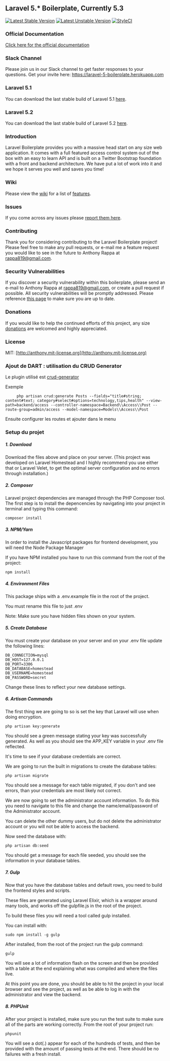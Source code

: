 ## Laravel 5.* Boilerplate, Currently 5.3

[![Latest Stable Version](https://poser.pugx.org/rappasoft/laravel-5-boilerplate/v/stable)](https://packagist.org/packages/rappasoft/laravel-5-boilerplate) [![Latest Unstable Version](https://poser.pugx.org/rappasoft/laravel-5-boilerplate/v/unstable)](https://packagist.org/packages/rappasoft/laravel-5-boilerplate) [![StyleCI](https://styleci.io/repos/30171828/shield?style=plastic)](https://styleci.io/repos/30171828/shield?style=plastic)

### Official Documentation

[Click here for the official documentation](http://laravel-boilerplate.com)

### Slack Channel

Please join us in our Slack channel to get faster responses to your questions. Get your invite here: https://laravel-5-boilerplate.herokuapp.com

### Laravel 5.1

You can download the last stable build of Laravel 5.1 [here](https://github.com/rappasoft/laravel-5-boilerplate/tree/Legacy_5.1).

### Laravel 5.2

You can download the last stable build of Laravel 5.2 [here](https://github.com/rappasoft/laravel-5-boilerplate/tree/Legacy_5.2).

### Introduction

Laravel Boilerplate provides you with a massive head start on any size web application. It comes with a full featured access control system out of the box with an easy to learn API and is built on a Twitter Bootstrap foundation with a front and backend architecture. We have put a lot of work into it and we hope it serves you well and saves you time!

### Wiki

Please view the [wiki](https://github.com/rappasoft/laravel-5-boilerplate/wiki) for a list of [features](https://github.com/rappasoft/laravel-5-boilerplate/wiki#features).

### Issues

If you come across any issues please [report them here](https://github.com/rappasoft/Laravel-5-Boilerplate/issues).

### Contributing

Thank you for considering contributing to the Laravel Boilerplate project! Please feel free to make any pull requests, or e-mail me a feature request you would like to see in the future to Anthony Rappa at rappa819@gmail.com.

### Security Vulnerabilities

If you discover a security vulnerability within this boilerplate, please send an e-mail to Anthony Rappa at rappa819@gmail.com, or create a pull request if possible. All security vulnerabilities will be promptly addressed. Please reference [this page](https://github.com/rappasoft/laravel-5-boilerplate/wiki/7.-Security-Fixes) to make sure you are up to date.

### Donations

If you would like to help the continued efforts of this project, any size [donations](https://www.paypal.com/cgi-bin/webscr?cmd=_donations&business=JJWUZ4E9S9SFG&lc=US&item_name=Laravel%205%20Boilerplate&currency_code=USD&bn=PP%2dDonationsBF%3abtn_donateCC_LG%2egif%3aNonHosted) are welcomed and highly appreciated.

### License

MIT: [http://anthony.mit-license.org](http://anthony.mit-license.org)

### Ajout de DART : utilisation du CRUD Generator

Le plugin utilisé est [crud-generator](https://github.com/appzcoder/crud-generator)

Exemple 

```
     php artisan crud:generate Posts --fields="title#string; content#text; category#select#options=technology,tips,health" --view-path=backend/access --controller-namespace=Backend\\Access\\Post --route-group=admin/access --model-namespace=Models\\Access\\Post
```

Ensuite configurer les routes et ajouter dans le menu

### Setup du projet

##### 1. Download

Download the files above and place on your server. (This project was developed on Laravel Homestead and I highly recommend you use either that or Laravel Velet, to get the optimal server configuration and no errors through installation.)

##### 2. Composer

Laravel project dependencies are managed through the PHP Composer tool. The first step is to install the depencencies by navigating into your project in terminal and typing this command:

```
composer install
```

##### 3. NPM/Yarn

In order to install the Javascript packages for frontend development, you will need the Node Package Manager

If you have NPM installed you have to run this command from the root of the project:

```
npm install
```

##### 4. Environment Files

This package ships with a .env.example file in the root of the project.

You must rename this file to just .env

Note: Make sure you have hidden files shown on your system.

##### 5. Create Database

You must create your database on your server and on your .env file update the following lines:

```
DB_CONNECTION=mysql
DB_HOST=127.0.0.1
DB_PORT=3306
DB_DATABASE=homestead
DB_USERNAME=homestead
DB_PASSWORD=secret
```

Change these lines to reflect your new database settings.

##### 6. Artisan Commands

The first thing we are going to so is set the key that Laravel will use when doing encryption.

```
php artisan key:generate
```

You should see a green message stating your key was successfully generated. As well as you should see the APP_KEY variable in your .env file reflected.

It's time to see if your database credentials are correct.

We are going to run the built in migrations to create the database tables:

```
php artisan migrate
```

You should see a message for each table migrated, if you don't and see errors, than your credentials are most likely not correct.

We are now going to set the administrator account information. To do this you need to navigate to this file and change the name/email/password of the Administrator account.

You can delete the other dummy users, but do not delete the administrator account or you will not be able to access the backend.

Now seed the database with:

```
php artisan db:seed
```

You should get a message for each file seeded, you should see the information in your database tables.

##### 7. Gulp

Now that you have the database tables and default rows, you need to build the frontend styles and scripts.

These files are generated using Laravel Elixir, which is a wrapper around many tools, and works off the gulpfile.js in the root of the project.

To build these files you will need a tool called gulp installed.

You can install with:

```
sudo npm install -g gulp
```

After installed, from the root of the project run the gulp command:

```
gulp
```

You will see a lot of information flash on the screen and then be provided with a table at the end explaining what was compiled and where the files live.

At this point you are done, you should be able to hit the project in your local browser and see the project, as well as be able to log in with the administrator and view the backend.

##### 8. PHPUnit

After your project is installed, make sure you run the test suite to make sure all of the parts are working correctly. From the root of your project run:

```
phpunit
```

You will see a dot(.) appear for each of the hundreds of tests, and then be provided with the amount of passing tests at the end. There should be no failures with a fresh install.


